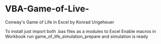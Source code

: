 # VBA-Game-of-Live-
Conway's Game of Life in Excel
by Konrad Ungeheuer

To install just import both .bas files as a modules to Excel
Enable macros in Workbook run game_of_life_simulation_prepare and simulation is ready

